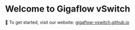 # Welcome to Gigaflow vSwitch
🚀 To get started, visit our website: [gigaflow-vswitch.github.io](https://gigaflow-vswitch.github.io/home)
